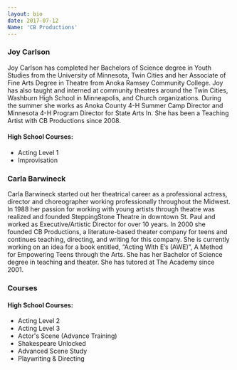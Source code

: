 ```yaml
---
layout: bio
date: 2017-07-12
Name: 'CB Productions'
---
```


### Joy Carlson
Joy Carlson has completed her Bachelors of Science degree in Youth Studies from the University of Minnesota, Twin Cities and her Associate of Fine Arts Degree in Theatre from Anoka Ramsey Community College. Joy has also taught and interned at community theatres around the Twin Cities, Washburn High School in Minneapolis, and Church organizations. During the summer she works as Anoka County 4-H Summer Camp Director and Minnesota 4-H Program Director for State Arts In. She has been a Teaching Artist with CB Productions since 2008.

#### High School Courses:
* Acting Level 1
* Improvisation


### Carla Barwineck
Carla Barwineck started out her theatrical career as a professional actress, director and choreographer working professionally throughout the Midwest. In 1988 her passion for working with young artists through theatre was realized and founded SteppingStone Theatre in downtown St. Paul and worked as Executive/Artistic Director for over 10 years. In 2000 she founded CB Productions, a literature-based theater company for teens and continues teaching, directing, and writing for this company. She is currently working on an idea for a book entitled, “Acting With E’s (AWE)”, A Method for Empowering Teens through the Arts. She has her Bachelor of Science degree in teaching and theater. She has tutored at The Academy since 2001.

### Courses
#### High School Courses:
* Acting Level 2
* Acting Level 3
* Actor's Scene (Advance Training)
* Shakespeare Unlocked
* Advanced Scene Study
* Playwriting & Directing
